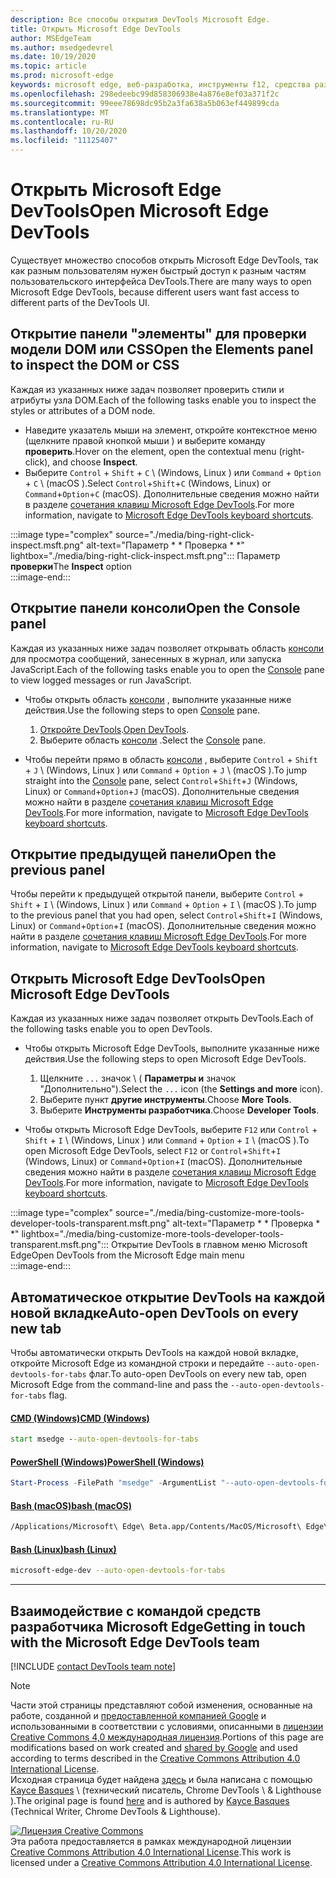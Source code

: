 ```yaml
---
description: Все способы открытия DevTools Microsoft Edge.
title: Открыть Microsoft Edge DevTools
author: MSEdgeTeam
ms.author: msedgedevrel
ms.date: 10/19/2020
ms.topic: article
ms.prod: microsoft-edge
keywords: microsoft edge, веб-разработка, инструменты f12, средства разработчика
ms.openlocfilehash: 298edeebc99d858306938e4a876e8ef03a371f2c
ms.sourcegitcommit: 99eee78698dc95b2a3fa638a5b063ef449899cda
ms.translationtype: MT
ms.contentlocale: ru-RU
ms.lasthandoff: 10/20/2020
ms.locfileid: "11125407"
---
```

<!-- Copyright Kayce Basques 

   Licensed under the Apache License, Version 2.0 (the "License");
   you may not use this file except in compliance with the License.
   You may obtain a copy of the License at

       https://www.apache.org/licenses/LICENSE-2.0

   Unless required by applicable law or agreed to in writing, software
   distributed under the License is distributed on an "AS IS" BASIS,
   WITHOUT WARRANTIES OR CONDITIONS OF ANY KIND, either express or implied.
   See the License for the specific language governing permissions and
   limitations under the License. -->

# <span data-ttu-id="984fe-104">Открыть Microsoft Edge DevTools</span><span class="sxs-lookup"><span data-stu-id="984fe-104">Open Microsoft Edge DevTools</span></span>  

<span data-ttu-id="984fe-105">Существует множество способов открыть Microsoft Edge DevTools, так как разным пользователям нужен быстрый доступ к разным частям пользовательского интерфейса DevTools.</span><span class="sxs-lookup"><span data-stu-id="984fe-105">There are many ways to open Microsoft Edge DevTools, because different users want fast access to different parts of the DevTools UI.</span></span>  

## <span data-ttu-id="984fe-106">Открытие панели "элементы" для проверки модели DOM или CSS</span><span class="sxs-lookup"><span data-stu-id="984fe-106">Open the Elements panel to inspect the DOM or CSS</span></span>  

<span data-ttu-id="984fe-107">Каждая из указанных ниже задач позволяет проверить стили и атрибуты узла DOM.</span><span class="sxs-lookup"><span data-stu-id="984fe-107">Each of the following tasks enable you to inspect the styles or attributes of a DOM node.</span></span>

*   <span data-ttu-id="984fe-108">Наведите указатель мыши на элемент, откройте контекстное меню (щелкните правой кнопкой мыши \) и выберите команду **проверить**.</span><span class="sxs-lookup"><span data-stu-id="984fe-108">Hover on the element, open the contextual menu \(right-click\), and choose **Inspect**.</span></span>  
*   <span data-ttu-id="984fe-109">Выберите `Control` + `Shift` + `C` \ (Windows, Linux \) или `Command` + `Option` + `C` \ (macOS \).</span><span class="sxs-lookup"><span data-stu-id="984fe-109">Select `Control`+`Shift`+`C` \(Windows, Linux\) or `Command`+`Option`+`C` \(macOS\).</span></span>  <span data-ttu-id="984fe-110">Дополнительные сведения можно найти в разделе [сочетания клавиш Microsoft Edge DevTools][DevToolsShortcuts].</span><span class="sxs-lookup"><span data-stu-id="984fe-110">For more information, navigate to [Microsoft Edge DevTools keyboard shortcuts][DevToolsShortcuts].</span></span>  

:::image type="complex" source="./media/bing-right-click-inspect.msft.png" alt-text="Параметр \* \* Проверка \* \*" lightbox="./media/bing-right-click-inspect.msft.png":::
   <span data-ttu-id="984fe-112">Параметр **проверки**</span><span class="sxs-lookup"><span data-stu-id="984fe-112">The **Inspect** option</span></span>  
:::image-end:::  

<!--See [Get Started With Viewing And Changing CSS][GetStartedCSS].  -->  

## <span data-ttu-id="984fe-113">Открытие панели консоли</span><span class="sxs-lookup"><span data-stu-id="984fe-113">Open the Console panel</span></span>  

<span data-ttu-id="984fe-114">Каждая из указанных ниже задач позволяет открывать область [консоли][DevToolsConsoleIndex] для просмотра сообщений, занесенных в журнал, или запуска JavaScript.</span><span class="sxs-lookup"><span data-stu-id="984fe-114">Each of the following tasks enable you to open the [Console][DevToolsConsoleIndex] pane to view logged messages or run JavaScript.</span></span>  

*   <span data-ttu-id="984fe-115">Чтобы открыть область [консоли][DevToolsConsoleIndex] , выполните указанные ниже действия.</span><span class="sxs-lookup"><span data-stu-id="984fe-115">Use the following steps to open [Console][DevToolsConsoleIndex] pane.</span></span>  
    
    1.  <span data-ttu-id="984fe-116">[Откройте DevTools](#open-microsoft-edge-devtools).</span><span class="sxs-lookup"><span data-stu-id="984fe-116">[Open DevTools](#open-microsoft-edge-devtools).</span></span>  
    1.  <span data-ttu-id="984fe-117">Выберите область [консоли][DevToolsConsoleIndex] .</span><span class="sxs-lookup"><span data-stu-id="984fe-117">Select the [Console][DevToolsConsoleIndex] pane.</span></span>  

*   <span data-ttu-id="984fe-118">Чтобы перейти прямо в область [консоли][DevToolsConsoleIndex] , выберите `Control` + `Shift` + `J` \ (Windows, Linux \) или `Command` + `Option` + `J` \ (macOS \).</span><span class="sxs-lookup"><span data-stu-id="984fe-118">To jump straight into the [Console][DevToolsConsoleIndex] pane, select `Control`+`Shift`+`J` \(Windows, Linux\) or `Command`+`Option`+`J` \(macOS\).</span></span>  <span data-ttu-id="984fe-119">Дополнительные сведения можно найти в разделе [сочетания клавиш Microsoft Edge DevTools][DevToolsShortcuts].</span><span class="sxs-lookup"><span data-stu-id="984fe-119">For more information, navigate to [Microsoft Edge DevTools keyboard shortcuts][DevToolsShortcuts].</span></span>  

<!--See [Get Started With The Console][ConsoleGetStarted].  -->

## <span data-ttu-id="984fe-120">Открытие предыдущей панели</span><span class="sxs-lookup"><span data-stu-id="984fe-120">Open the previous panel</span></span>  

<span data-ttu-id="984fe-121">Чтобы перейти к предыдущей открытой панели, выберите `Control` + `Shift` + `I` \ (Windows, Linux \) или `Command` + `Option` + `I` \ (macOS \).</span><span class="sxs-lookup"><span data-stu-id="984fe-121">To jump to the previous panel that you had open, select `Control`+`Shift`+`I` \(Windows, Linux\) or `Command`+`Option`+`I` \(macOS\).</span></span>  <span data-ttu-id="984fe-122">Дополнительные сведения можно найти в разделе [сочетания клавиш Microsoft Edge DevTools][DevToolsShortcuts].</span><span class="sxs-lookup"><span data-stu-id="984fe-122">For more information, navigate to [Microsoft Edge DevTools keyboard shortcuts][DevToolsShortcuts].</span></span>  

## <span data-ttu-id="984fe-123">Открыть Microsoft Edge DevTools</span><span class="sxs-lookup"><span data-stu-id="984fe-123">Open Microsoft Edge DevTools</span></span>  

<span data-ttu-id="984fe-124">Каждая из указанных ниже задач позволяет открыть DevTools.</span><span class="sxs-lookup"><span data-stu-id="984fe-124">Each of the following tasks enable you to open DevTools.</span></span>  

*   <span data-ttu-id="984fe-125">Чтобы открыть Microsoft Edge DevTools, выполните указанные ниже действия.</span><span class="sxs-lookup"><span data-stu-id="984fe-125">Use the following steps to open Microsoft Edge DevTools.</span></span>  
    
    1.  <span data-ttu-id="984fe-126">Щелкните  `...` значок \ ( **Параметры и** значок "Дополнительно").</span><span class="sxs-lookup"><span data-stu-id="984fe-126">Select the  `...` icon \(the **Settings and more** icon\).</span></span>  
    1.  <span data-ttu-id="984fe-127">Выберите пункт **другие инструменты**.</span><span class="sxs-lookup"><span data-stu-id="984fe-127">Choose **More Tools**.</span></span>  
    1.  <span data-ttu-id="984fe-128">Выберите **Инструменты разработчика**.</span><span class="sxs-lookup"><span data-stu-id="984fe-128">Choose **Developer Tools**.</span></span>  
    
*   <span data-ttu-id="984fe-129">Чтобы открыть Microsoft Edge DevTools, выберите `F12` или `Control` + `Shift` + `I` \ (Windows, Linux \) или `Command` + `Option` + `I` \ (macOS \).</span><span class="sxs-lookup"><span data-stu-id="984fe-129">To open Microsoft Edge DevTools, select `F12` or `Control`+`Shift`+`I` \(Windows, Linux\) or `Command`+`Option`+`I` \(macOS\).</span></span>  <span data-ttu-id="984fe-130">Дополнительные сведения можно найти в разделе [сочетания клавиш Microsoft Edge DevTools][DevToolsShortcuts].</span><span class="sxs-lookup"><span data-stu-id="984fe-130">For more information, navigate to [Microsoft Edge DevTools keyboard shortcuts][DevToolsShortcuts].</span></span>  

:::image type="complex" source="./media/bing-customize-more-tools-developer-tools-transparent.msft.png" alt-text="Параметр \* \* Проверка \* \*" lightbox="./media/bing-customize-more-tools-developer-tools-transparent.msft.png":::
   <span data-ttu-id="984fe-132">Открытие DevTools в главном меню Microsoft Edge</span><span class="sxs-lookup"><span data-stu-id="984fe-132">Open DevTools from the Microsoft Edge main menu</span></span>  
:::image-end:::  

## <span data-ttu-id="984fe-133">Автоматическое открытие DevTools на каждой новой вкладке</span><span class="sxs-lookup"><span data-stu-id="984fe-133">Auto-open DevTools on every new tab</span></span>  

<span data-ttu-id="984fe-134">Чтобы автоматически открыть DevTools на каждой новой вкладке, откройте Microsoft Edge из командной строки и передайте `--auto-open-devtools-for-tabs` флаг.</span><span class="sxs-lookup"><span data-stu-id="984fe-134">To auto-open DevTools on every new tab, open Microsoft Edge from the command-line and pass the `--auto-open-devtools-for-tabs` flag.</span></span>  

#### [<span data-ttu-id="984fe-135">CMD (Windows)</span><span class="sxs-lookup"><span data-stu-id="984fe-135">CMD (Windows)</span></span>](#tab/cmd-Windows/)  

<a id="auto-open-devtools-command-line"></a>  

```cmd
start msedge --auto-open-devtools-for-tabs
```  

#### [<span data-ttu-id="984fe-136">PowerShell (Windows)</span><span class="sxs-lookup"><span data-stu-id="984fe-136">PowerShell (Windows)</span></span>](#tab/powershell-Windows/)  

<a id="auto-open-devtools-command-line"></a>  

```powershell
Start-Process -FilePath "msedge" -ArgumentList "--auto-open-devtools-for-tabs"
```  

#### [<span data-ttu-id="984fe-137">Bash (macOS)</span><span class="sxs-lookup"><span data-stu-id="984fe-137">bash (macOS)</span></span>](#tab/bash-macos/)  

<a id="auto-open-devtools-command-line"></a>  

```bash
/Applications/Microsoft\ Edge\ Beta.app/Contents/MacOS/Microsoft\ Edge\ Beta --auto-open-devtools-for-tabs
```  

#### [<span data-ttu-id="984fe-138">Bash (Linux)</span><span class="sxs-lookup"><span data-stu-id="984fe-138">bash (Linux)</span></span>](#tab/bash-linux/)  

<a id="auto-open-devtools-command-line"></a>  

```bash
microsoft-edge-dev --auto-open-devtools-for-tabs
```  

* * *  

## <span data-ttu-id="984fe-139">Взаимодействие с командой средств разработчика Microsoft Edge</span><span class="sxs-lookup"><span data-stu-id="984fe-139">Getting in touch with the Microsoft Edge DevTools team</span></span>  

[!INCLUDE [contact DevTools team note](./includes/contact-devtools-team-note.md)]  

<!-- links -->  

[DevToolsConsoleIndex]: ./console/index.md "Обзор консоли | Документы Microsoft"  
[DevtoolsShortcuts]: ./shortcuts.md "Сочетания клавиш в Microsoft Edge DevTools — документы Майкрософт"  

<!--[ConsoleGetStarted]: /microsoft-edge/devtools-guide-chromium/console/get-started ""  -->  
<!--[GetStartedCSS]: /microsoft-edge/devtools-guide-chromium/css "CSS"  -->

> [!NOTE]
> <span data-ttu-id="984fe-142">Части этой страницы представляют собой изменения, основанные на работе, созданной и [предоставленной компанией Google][GoogleSitePolicies] и использованными в соответствии с условиями, описанными в [лицензии Creative Commons 4,0 международная лицензия][CCA4IL].</span><span class="sxs-lookup"><span data-stu-id="984fe-142">Portions of this page are modifications based on work created and [shared by Google][GoogleSitePolicies] and used according to terms described in the [Creative Commons Attribution 4.0 International License][CCA4IL].</span></span>  
> <span data-ttu-id="984fe-143">Исходная страница будет найдена [здесь](https://developers.google.com/web/tools/chrome-devtools/open) и была написана с помощью [Kayce Basques][KayceBasques] \ (технический писатель, Chrome DevTools \ & Lighthouse \).</span><span class="sxs-lookup"><span data-stu-id="984fe-143">The original page is found [here](https://developers.google.com/web/tools/chrome-devtools/open) and is authored by [Kayce Basques][KayceBasques] \(Technical Writer, Chrome DevTools \& Lighthouse\).</span></span>  

[![Лицензия Creative Commons][CCby4Image]][CCA4IL]  
<span data-ttu-id="984fe-145">Эта работа предоставляется в рамках международной лицензии [Creative Commons Attribution 4.0 International License][CCA4IL].</span><span class="sxs-lookup"><span data-stu-id="984fe-145">This work is licensed under a [Creative Commons Attribution 4.0 International License][CCA4IL].</span></span>  

[CCA4IL]: https://creativecommons.org/licenses/by/4.0  
[CCby4Image]: https://i.creativecommons.org/l/by/4.0/88x31.png  
[GoogleSitePolicies]: https://developers.google.com/terms/site-policies  
[KayceBasques]: https://developers.google.com/web/resources/contributors/kaycebasques  
